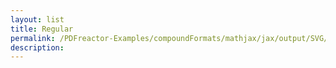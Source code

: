 ```yaml
---
layout: list
title: Regular
permalink: /PDFreactor-Examples/compoundFormats/mathjax/jax/output/SVG/fonts/TeX/SansSerif/Regular/
description: 
---
```





